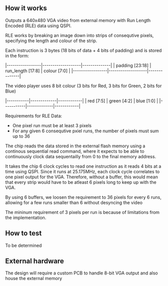 <!---

This file is used to generate your project datasheet. Please fill in the information below and delete any unused
sections.

You can also include images in this folder and reference them in the markdown. Each image must be less than
512 kb in size, and the combined size of all images must be less than 1 MB.
-->

## How it works

Outputs a 640x480 VGA video from external memory with Run Length Encoded (RLE) data using QSPI.


RLE works by breaking an image down into strips of consequtive pixels, specifying the length and colour of the strip.

Each instruction is 3 bytes (18 bits of data + 4 bits of padding) and is stored in the form:

|-----------------|-------------------|--------------|
| padding [23:18] | run_length [17:8] | colour [7:0] |
|-----------------|-------------------|--------------|  

The video player uses 8 bit colour (3 bits for Red, 3 bits for Green, 2 bits for Blue)

|-----------|-------------|------------|
| red [7:5] | green [4:2] | blue [1:0] |
|-----------|-------------|------------|


Requirements for RLE Data:
- One pixel run must be at least 3 pixels
- For any given 6 consequtive pxiel runs, the number of pixels must sum up to 36

The chip reads the data stored in the external flash memory using a continous sequential read command, where it expects to be able to continuously clock data sequentailly from 0 to the final memory address. 

It takes the chip 6 clock cycles to read one instruction as it reads 4 bits at a time using QSPI.
Since it runs at 25.175MHz, each clock cycle correlates to one pixel output for the VGA.
Therefore, without a buffer, this would mean that every strip would have to be atleast 6 pixels long to keep up with the VGA.

By using 6 buffers, we loosen the requirement to 36 pixels for every 6 runs, allowing for a few runs smaller than 6 without desyncing the video

The mininum requirement of 3 pixels per run is because of limitations from the implementation.

## How to test

To be determined

## External hardware

The design will require a custom PCB to handle 8-bit VGA output and also house the external memory